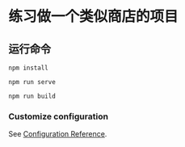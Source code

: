 # 练习做一个类似商店的项目

## 运行命令
```
npm install

npm run serve

npm run build
```

### Customize configuration
See [Configuration Reference](https://cli.vuejs.org/config/).
